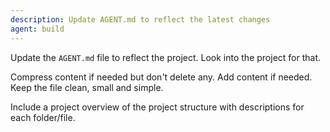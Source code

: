 ```yaml
---
description: Update AGENT.md to reflect the latest changes
agent: build
---
```


Update the `AGENT.md` file to reflect the project. Look into the project for that.

Compress content if needed but don't delete any. Add content if needed. Keep the file clean, small and simple.

Include a project overview of the project structure with descriptions for each folder/file.
